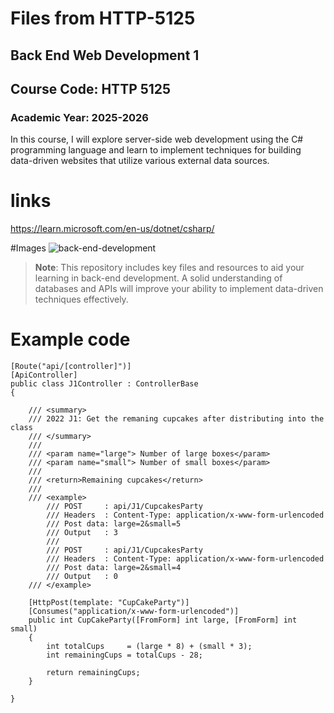 # Files from HTTP-5125
## Back End Web Development 1
## Course Code: HTTP 5125

### Academic Year: 2025-2026

In this course, I will explore server-side web development using the C# programming language and learn to implement techniques for building data-driven websites that utilize various external data sources.

# links
https://learn.microsoft.com/en-us/dotnet/csharp/

#Images
![back-end-development](https://github.com/user-attachments/assets/1b344bdc-ed94-4f60-8694-7fa40896f494)


> **Note**: This repository includes key files and resources to aid your learning in back-end development. A solid understanding of databases and APIs will improve your ability to implement data-driven techniques effectively.



# Example code


    [Route("api/[controller]")]
    [ApiController]
    public class J1Controller : ControllerBase
    {

        /// <summary>
        /// 2022 J1: Get the remaning cupcakes after distributing into the class
        /// </summary>
        /// 
        /// <param name="large"> Number of large boxes</param>
        /// <param name="small"> Number of small boxes</param>
        /// 
        /// <return>Remaining cupcakes</return>
        /// 
        /// <example>
            /// POST     : api/J1/CupcakesParty
            /// Headers  : Content-Type: application/x-www-form-urlencoded
            /// Post data: large=2&small=5
            /// Output   : 3
            /// 
            /// POST     : api/J1/CupcakesParty
            /// Headers  : Content-Type: application/x-www-form-urlencoded
            /// Post data: large=2&small=4
            /// Output   : 0
        /// </example>

        [HttpPost(template: "CupCakeParty")]
        [Consumes("application/x-www-form-urlencoded")]
        public int CupCakeParty([FromForm] int large, [FromForm] int small)
        {
            int totalCups     = (large * 8) + (small * 3);
            int remainingCups = totalCups - 28;

            return remainingCups;
        }

    }
